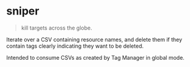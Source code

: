 # sniper

> kill targets across the globe.

Iterate over a CSV containing resource names, and delete them if they contain tags clearly indicating they want to be deleted.

Intended to consume CSVs as created by Tag Manager in global mode.
